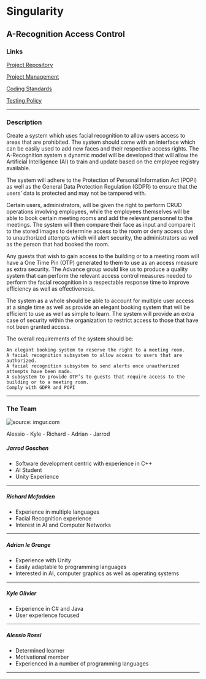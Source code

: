 # Singularity 
## A-Recognition Access Control
### Links 
[Project Repository](https://github.com/cos301-2019-se/A-Recognition)

[Project Management](https://app.zenhub.com/workspaces/a-recognition-5cc3f20307a4ab52d27abc9b/board?repos=182155877)

<a href=https://github.com/cos301-2019-se/A-Recognition/blob/master/GeneralCodingStandardsAndGuidelines.pdf target="_blank">Coding Standards</a>

<a href="https://github.com/cos301-2019-se/A-Recognition/blob/master/Testing_Policy.pdf" target="_blank">Testing Policy</a>

---

### Description 
Create a system which uses facial recognition to allow users access to areas that are prohibited. The system should come with an interface which can be easily used to add new faces and their respective access rights. The A-Recognition system a dynamic model will be developed that will allow the Artificial Intelligence (AI) to train and update based on the employee registry available.

The system will adhere to the Protection of Personal Information Act (POPI) as well as the General Data Protection Regulation (GDPR) to ensure that the users’ data is protected and may not be tampered with.

Certain users, administrators, will be given the right to perform CRUD operations involving employees, while the employees themselves will be able to book certain meeting rooms and add the relevant personnel to the meetings. The system will then compare their face as input and compare it to the stored images to determine access to the room or deny access due to unauthorized attempts which will alert security, the administrators as well as the person that had booked the room.

Any guests that wish to gain access to the building or to a meeting room will have a One Time Pin (OTP) generated to them to use as an access measure as extra security. The Advance group would like us to produce a quality system that can perform the relevant access control measures needed to perform the facial recognition in a respectable response time to improve efficiency as well as effectiveness.

The system as a whole should be able to account for multiple user access at a single time as well as provide an elegant booking system that will be efficient to use as well as simple to learn. The system will provide an extra case of security within the organization to restrict access to those that have not been granted access.

The overall requirements of the system should be:

    An elegant booking system to reserve the right to a meeting room.
    A facial recognition subsystem to allow access to users that are authorized.
    A facial recognition subsystem to send alerts once unauthorized attempts have been made.
    A subsystem to provide OTP’s to guests that require access to the building or to a meeting room.
    Comply with GDPR and POPI


---

### The Team
<img src="https://i.imgur.com/y2iKVw1m.jpg" title="source: imgur.com" />

Alessio - Kyle - Richard - Adrian - Jarrod

##### Jarrod Goschen
- Software development centric with experience in C++
- AI Student
- Unity Experience

---

##### Richard Mcfadden
- Experience in multiple languages
- Facial Recognition experience
- Interest in AI and Computer Networks

---

##### Adrian le Grange
- Experience with Unity
- Easily adaptable to programming languages
- Interested in AI, computer graphics as well as operating systems

---

##### Kyle Olivier
- Experience in C# and Java
- User experience focused

---

##### Alessio Rossi
- Determined learner
- Motivational member
- Experienced in a number of programming languages

---
